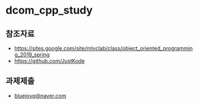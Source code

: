 # dcom_cpp_study
## 참조자료
- https://sites.google.com/site/mlvclab/class/object_oriented_programming_2019_spring
- https://github.com/JustKode

## 과제제출
- bluejoyq@naver.com
